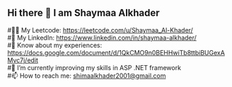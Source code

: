 ## Hi there 👋 I am Shaymaa Alkhader

<!--
**Shaima-AlKhader/shaima-alkhader** is a ✨ _special_ ✨ repository because its `README.md` (this file) appears on your GitHub profile.

Here are some ideas to get you started:

- 🔭 I’m currently working on 
- 🌱 I’m currently learning ...
- 👯 I’m looking to collaborate on ...
- 🤔 I’m looking for help with ...
- 💬 Ask me about ...
- 😄 Pronouns: ...
- ⚡ Fun fact: ...
-->
  #👩‍💻 My Leetcode: https://leetcode.com/u/Shaymaa_Al-Khader/ <br>
  #🔗 My LinkedIn: https://www.linkedin.com/in/shaymaa-alkhader/ <br>
  #📄 Know about my experiences: https://docs.google.com/document/d/1QkCMO9n0BEHHwiTb8ttbiBUGexAMvc7j/edit <br>
  #🌱 I’m currently improving my skills in ASP .NET framework <br>
  #📫 How to reach me: shimaalkhader2001@gmail.com <br>

